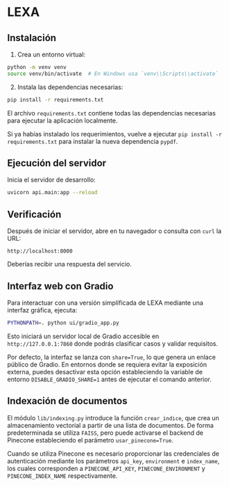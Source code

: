 # LEXA

## Instalación

1. Crea un entorno virtual:

```bash
python -m venv venv
source venv/bin/activate  # En Windows usa `venv\\Scripts\\activate`
```

2. Instala las dependencias necesarias:

```bash
pip install -r requirements.txt
```

El archivo `requirements.txt` contiene todas las dependencias necesarias para ejecutar la aplicación localmente.

Si ya habías instalado los requerimientos, vuelve a ejecutar `pip install -r requirements.txt` para instalar la nueva dependencia `pypdf`.

## Ejecución del servidor

Inicia el servidor de desarrollo:

```bash
uvicorn api.main:app --reload
```

## Verificación

Después de iniciar el servidor, abre en tu navegador o consulta con `curl` la URL:

```
http://localhost:8000
```

Deberías recibir una respuesta del servicio.

## Interfaz web con Gradio

Para interactuar con una versión simplificada de LEXA mediante una interfaz
gráfica, ejecuta:

```bash
PYTHONPATH=. python ui/gradio_app.py
```

Esto iniciará un servidor local de Gradio accesible en
`http://127.0.0.1:7860` donde podrás clasificar casos y validar requisitos.

Por defecto, la interfaz se lanza con `share=True`, lo que genera un enlace
público de Gradio. En entornos donde se requiera evitar la exposición externa,
puedes desactivar esta opción estableciendo la variable de entorno
`DISABLE_GRADIO_SHARE=1` antes de ejecutar el comando anterior.

## Indexación de documentos

El módulo `lib/indexing.py` introduce la función `crear_indice`, que crea un
almacenamiento vectorial a partir de una lista de documentos. De forma
predeterminada se utiliza `FAISS`, pero puede activarse el backend de Pinecone
estableciendo el parámetro `usar_pinecone=True`.

Cuando se utiliza Pinecone es necesario proporcionar las credenciales de
autenticación mediante los parámetros `api_key`, `environment` e `index_name`,
los cuales corresponden a `PINECONE_API_KEY`, `PINECONE_ENVIRONMENT` y
`PINECONE_INDEX_NAME` respectivamente.
